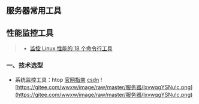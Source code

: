 ## 服务器常用工具



## 性能监控工具

> - [监控 Linux 性能的 18 个命令行工具](https://yq.aliyun.com/articles/540553?spm=a2c4e.11153940.0.0.68c71a93eN3XAv) 

### 一、技术选型

- 系统监控工具：htop  [官网指南](https://www.tecmint.com/install-htop-linux-process-monitoring-for-rhel-centos-fedora/?spm=a2c4e.10696291.0.0.550019a4nzwKYy)  [csdn](https://blog.csdn.net/qq_41893274/article/details/108901866)  ![https://gitee.com/wwxw/image/raw/master/服务器/lxvwqgYSNu!c.png](https://gitee.com/wwxw/image/raw/master/服务器/lxvwqgYSNu!c.png) 


